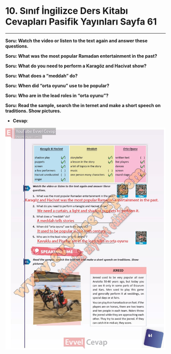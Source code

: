 # 10. Sınıf İngilizce Ders Kitabı Cevapları Pasifik Yayınları Sayfa 61

---

**Soru: Watch the video or listen to the text again and answer these questions.**

**Soru: What was the most popular Ramadan entertainment in the past?**

**Soru: What do you need to perform a Karagöz and Hacivat show?**

**Soru: What does a “meddah” do?**

**Soru: When did “orta oyunu” use to be popular?**

**Soru: Who are in the lead roles in “orta oyunu”?**

**Soru: Read the sample, search the in ternet and make a short speech on traditions. Show pictures.**

-   **Cevap**:

![Image 1](./image_1.jpg)